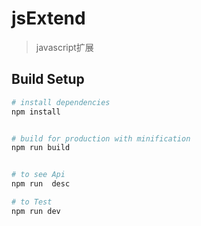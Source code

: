# jsExtend

>  javascript扩展

## Build Setup

``` bash
# install dependencies
npm install


# build for production with minification
npm run build


# to see Api
npm run  desc

# to Test
npm run dev
```


